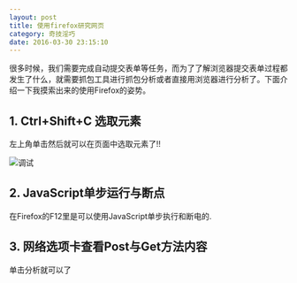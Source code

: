 ```yaml
---
layout: post
title: 使用firefox研究网页
category: 奇技淫巧
date: 2016-03-30 23:15:10
---
```


很多时候，我们需要完成自动提交表单等任务，而为了了解浏览器提交表单过程都发生了什么，就需要抓包工具进行抓包分析或者直接用浏览器进行分析了。下面介绍一下我摸索出来的使用Firefox的姿势。

<!-- more -->

## 1. Ctrl+Shift+C 选取元素

左上角单击然后就可以在页面中选取元素了!!

![调试](http://7xkunb.com1.z0.glb.clouddn.com/markdown/1459538345047.png)

## 2. JavaScript单步运行与断点

在Firefox的F12里是可以使用JavaScript单步执行和断电的.

## 3. 网络选项卡查看Post与Get方法内容
单击分析就可以了

